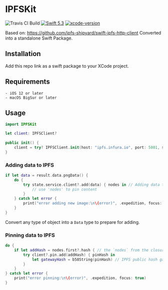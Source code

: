 # IPFSKit

![Travis CI Build](https://app.travis-ci.com/0xKala/IPFSKit.svg?branch=main)
[![Swift 5.3](https://img.shields.io/badge/swift-5.5-brightgreen.svg)](https://github.com/apple/swift)
[![xcode-version](https://img.shields.io/badge/xcode-12.5-brightgreen)](https://developer.apple.com/xcode/)

Based on: https://github.com/ipfs-shipyard/swift-ipfs-http-client
Converted into a standalone Swift Package.

## Installation

Add this repo link as a swift package to your XCode project.

## Requirements
    - iOS 12 or later
    - macOS BigSur or later

## Usage

```swift
import IPFSKit

let client: IPFSClient?
    
public init() {
    client = try? IPFSClient.init(host: "ipfs.infura.io", port: 5001, ssl: true)
}
```

### Adding data to IPFS

```swift
if let data = result.data.pngData() {
    do {
        try state.service.client?.add(data) { nodes in // Adding data to IPFS
            // use 'nodes' to pin content
        }
    } catch let error {
        print("error adding new image:\n\(error)", .expedition, focus: true)
    }
}

```

Convert any type of object into a `Data` type to prepare for adding.

### Pinning data to IPFS

```swift
do {
    if let addHash = nodes.first?.hash { // the `nodes` from the closure of the previous code example
        try client?.pin.add(addHash) { pinHash in
            let gatewayHash = b58String(pinHash) // IPFS public hash gateway for the pinned content
        }
    }
} catch let error {
    print("error pinning:\n\(error)", .expedition, focus: true)
}
```
